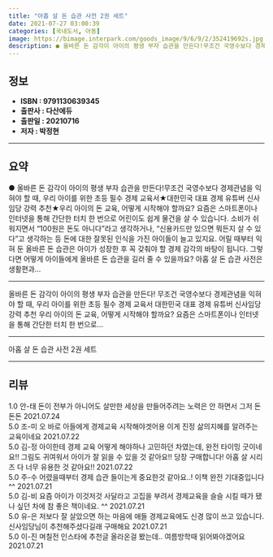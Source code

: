 ```yaml
---
title: "아홉 살 돈 습관 사전 2권 세트"
date: 2021-07-27 03:00:39
categories: [국내도서, 아동]
image: https://bimage.interpark.com/goods_image/9/6/9/2/352419692s.jpg
description: ● 올바른 돈 감각이 아이의 평생 부자 습관을 만든다!무조건 국영수보다 경제관념을 익혀야 할 때, 우리 아이를 위한 초등 필수 경제 교육서★대한민국 대표 경제 유튜버 신사임당 강력 추천★우리 아이의 돈 교육, 어떻게 시작해야 할까요? 요즘은 스마트폰이나 인터넷을 통해 간단한 터치 한
---
```


## **정보**

- **ISBN : 9791130639345**
- **출판사 : 다산에듀**
- **출판일 : 20210716**
- **저자 : 박정현**

------



## **요약**

●  올바른 돈 감각이 아이의 평생 부자 습관을 만든다!무조건 국영수보다 경제관념을 익혀야 할 때, 우리 아이를 위한 초등 필수 경제 교육서★대한민국 대표 경제 유튜버 신사임당 강력 추천★우리 아이의 돈 교육, 어떻게 시작해야 할까요? 요즘은 스마트폰이나 인터넷을 통해 간단한 터치 한 번으로 어린이도 쉽게 물건을 살 수 있습니다. 소비가 쉬워지면서 “100원은 돈도 아니다”라고 생각하거나, “신용카드만 있으면 뭐든지 살 수 있다”고 생각하는 등 돈에 대한 잘못된 인식을 가진 아이들이 늘고 있지요. 어릴 때부터 익혀 둔 올바른 돈 습관은 아이가 성장한 후 꼭 갖춰야 할 경제 감각의 바탕이 됩니다. 그렇다면 어떻게 아이들에게 올바른 돈 습관을 길러 줄 수 있을까요? 아홉 살 돈 습관 사전은 생활편과...

------

올바른 돈 감각이 아이의 평생 부자 습관을 만든다!
무조건 국영수보다 경제관념을 익혀야 할 때, 우리 아이를 위한 초등 필수 경제 교육서
 대한민국 대표 경제 유튜버 신사임당 강력 추천 우리 아이의 돈 교육, 어떻게 시작해야 할까요? 요즘은 스마트폰이나 인터넷을 통해 간단한 터치 한 번으로... 

------


아홉 살 돈 습관 사전 2권 세트 

------


## **리뷰** 

1.0 안-태 돈이 전부가 아니어도 살만한 세상을 만들어주려는 노력은 안 하면서 그저 돈돈돈  2021.07.24 <br/>5.0 조-미 오 바로 아들에게 경제교육 시작해야겟어용
이게 진정 삶의지혜를 알려주는 교육이네요 2021.07.22 <br/>5.0 김-정 아이한테 경제 교육 어떻게 해야하나 고민하던 차였는데, 완전 타이밍 굿이네요!! 그림도 귀여워서 아이가 잘 읽을 수 있을 것 같아요!! 당장 구매합니다! 아홉 살 시리즈 다 너무 유용한 것 같아요!! 2021.07.22 <br/>5.0 주-수 어렸을때부터 경제 습관 들이는게 중요한것 같아요..! 이책 완전 기대중입니다^^ 2021.07.21 <br/>5.0 김-비 요즘 아이가 이것저것 사달라고 고집을 부려서 경제교육을 슬슬 시킬 때가 됐나 싶던 차에 참 좋은 책이네요. ^^ 2021.07.21 <br/>5.0 유-은 저보다 잘 살았으면 하는 마음에 애들 경제교육에도 신경 많이 쓰고 있습니다. 신사임당님이 추천해주셨다길래 구매해요 2021.07.21 <br/>5.0 이-진 며칠전 인스타에 추천글 올라온걸 봤는데.. 여름방학때 읽어봐야겠어요 2021.07.21 <br/>